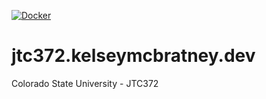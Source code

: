 [![Docker](https://github.com/kelseymcbratney/jtc372.kelseymcbratney.dev/actions/workflows/docker-publish.yml/badge.svg)](https://github.com/kelseymcbratney/jtc372.kelseymcbratney.dev/actions/workflows/docker-publish.yml)


# jtc372.kelseymcbratney.dev
Colorado State University - JTC372
